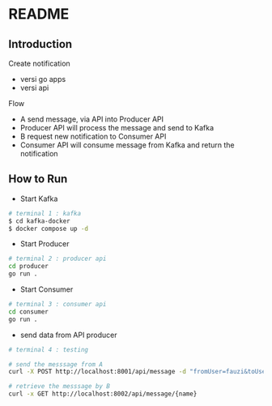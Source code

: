 # README

## Introduction
Create notification
- versi go apps
- versi api

Flow
- A send message, via API into Producer API
- Producer API will process the message and send to Kafka
- B request new notification to Consumer API
- Consumer API will consume message from Kafka and return the notification


## How to Run
- Start Kafka
```sh
# terminal 1 : kafka
$ cd kafka-docker
$ docker compose up -d
```

- Start Producer
```sh
# terminal 2 : producer api
cd producer
go run .
```

- Start Consumer
```sh
# terminal 3 : consumer api
cd consumer
go run .
```

- send data from API
producer
```sh
# terminal 4 : testing

# send the messsage from A
curl -X POST http://localhost:8001/api/message -d "fromUser=fauzi&toUser=adfaft&message=testing for notification"

# retrieve the messsage by B
curl -x GET http://localhost:8002/api/message/{name}
```


